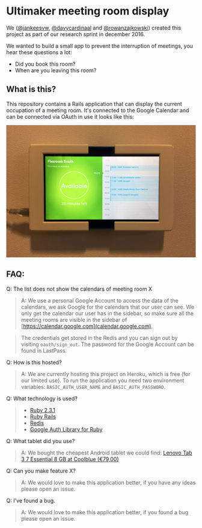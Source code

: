 # Ultimaker meeting room display

We ([@jankeesvw](https://github.com/jankeesvw), [@davycardinaal](https://github.com/davycardinaal) and 
[@rowanzajkowski](https://github.com/rowanzajkowski)) created this project as part of our research sprint in december 2016.

We wanted to build a small app to prevent the interruption of meetings, you hear these questions a lot:

* Did you book this room?
* When are you leaving this room?
 
## What is this?
 
 This repository contains a Rails application that can display the current occupation of a meeting room. 
 It's connected to the Google Calendar and can be connected via OAuth in use it looks like this:
 
![The application in use](docs/photo.jpg)

## FAQ:

Q: The list does not show the calendars of meeting room X
> A: We use a personal Google Account to access the data of the calendars, we ask Google for the calendars that our user can see. We only get the calendar our user has in the sidebar, so make sure all the meeting rooms are visible in the sidebar of [https://calendar.google.com](calendar.google.com). 

> The credentials get stored in the Redis and you can sign out by visiting `oauth/sign_out`. The password for the Google Account can be found in LastPass.

Q: How is this hosted?
> A: We are currently hosting this project on Heroku, which is free (for our limited use). To run the application you need two environment variables: `BASIC_AUTH_USER_NAME` and `BASIC_AUTH_PASSWORD`.

Q: What technology is used?
> * [Ruby 2.3.1](https://www.ruby-lang.org/) 
> * [Ruby Rails](https://github.com/rails/rails)
> * [Redis](https://redis.io/)
> * [Google Auth Library for Ruby](https://github.com/google/google-auth-library-ruby)

Q: What tablet did you use?
> A: We bought the cheapest Android tablet we could find: [Lenovo Tab 3 7 Essential 8 GB at Coolblue (€79,00)](http://www.tabletcenter.nl/product/703462/category-193340/lenovo-tab-3-7-essential-8-gb.html)

Q: Can you make feature X?
> A: We would love to make this application better, if you have any ideas please open an issue.

Q: I've found a bug.
> A: We would love to make this application better, if you found a bug please open an issue.
